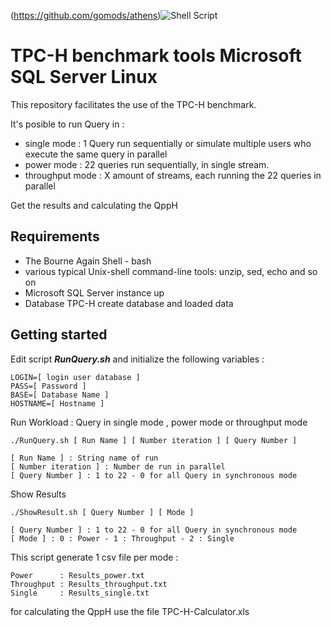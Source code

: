 (https://github.com/gomods/athens)![Shell Script](https://img.shields.io/badge/shell_script-%23121011.svg?style=for-the-badge&logo=gnu-bash&logoColor=white)




# TPC-H benchmark tools Microsoft SQL Server Linux
This repository facilitates the use of the TPC-H benchmark.


It's posible to run Query in :
* single mode : 1 Query run sequentially or simulate multiple users who execute the same query in parallel
* power mode  : 22 queries run sequentially, in single stream. 
* throughput mode :  X amount of streams, each running the 22 queries in parallel

Get the results and calculating the QppH

## Requirements

* The Bourne Again Shell - bash
* various typical Unix-shell command-line tools: unzip, sed, echo and so on
* Microsoft SQL Server instance up
* Database TPC-H create database and loaded data

## Getting started

Edit script ***RunQuery.sh*** and initialize the following variables :
```
LOGIN=[ login user database ]
PASS=[ Password ] 
BASE=[ Database Name ]
HOSTNAME=[ Hostname ]
```
Run Workload : Query in single mode , power mode or throughput mode

```
./RunQuery.sh [ Run Name ] [ Number iteration ] [ Query Number ] 
```
```
[ Run Name ] : String name of run
[ Number iteration ] : Number de run in parallel
[ Query Number ] : 1 to 22 - 0 for all Query in synchronous mode
```
Show Results

```
./ShowResult.sh [ Query Number ] [ Mode ]
```
```
[ Query Number ] : 1 to 22 - 0 for all Query in synchronous mode
[ Mode ] : 0 : Power - 1 : Throughput - 2 : Single
```
This script generate 1 csv file per mode :
```
Power      : Results_power.txt
Throughput : Results_throughput.txt
Single     : Results_single.txt
```
for calculating the QppH use the file TPC-H-Calculator.xls
